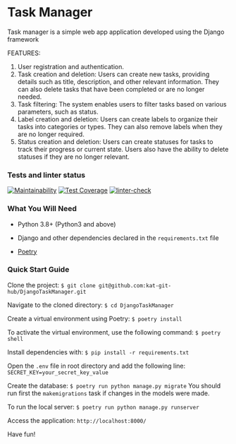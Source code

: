 # Task Manager

Task manager is a simple web app application developed using the Django framework

FEATURES:

1. User registration and authentication.
2. Task creation and deletion: Users can create new tasks, providing details such as title, description, and other relevant information. They can also delete tasks that have been completed or are no longer needed.
3. Task filtering: The system enables users to filter tasks based on various parameters, such as status.
4. Label creation and deletion: Users can create labels to organize their tasks into categories or types. They can also remove labels when they are no longer required.
5. Status creation and deletion: Users can create statuses for tasks to track their progress or current state. Users also have the ability to delete statuses if they are no longer relevant.



### Tests and linter status

[![Maintainability](https://api.codeclimate.com/v1/badges/dc8ddc3289858828b1f7/maintainability)](https://codeclimate.com/github/kat-git-hub/python-web-development-project-lvl4/maintainability)  [![Test Coverage](https://api.codeclimate.com/v1/badges/dc8ddc3289858828b1f7/test_coverage)](https://codeclimate.com/github/kat-git-hub/python-web-development-project-lvl4/test_coverage)  [![linter-check](https://github.com/kat-git-hub/python-web-development-project-lvl4/actions/workflows/linter-check.yml/badge.svg)](https://github.com/kat-git-hub/python-web-development-project-lvl4/actions/workflows/linter-check.yml) 



### What You Will Need

- Python 3.8+ (Python3 and above)

- Django and other dependencies declared in the `requirements.txt` file

- [Poetry](https://python-poetry.org/docs/#installation)



### Quick Start Guide

Clone the project: `$ git clone git@github.com:kat-git-hub/DjangoTaskManager.git`

Navigate to the cloned directory: `$ cd DjangoTaskManager`

Create a virtual environment using Poetry: `$ poetry install`

To activate the virtual environment, use the following command: `$ poetry shell`

Install dependencies with: `$ pip install -r requirements.txt`

Open the `.env` file in root directory and add the following line: `SECRET_KEY=your_secret_key_value`

Create the database: `$ poetry run python manage.py migrate`
You should run first the `makemigrations` task if changes in the models were made.

To run the local server: `$ poetry run python manage.py runserver`

Access the application: `http://localhost:8000/`


Have fun!